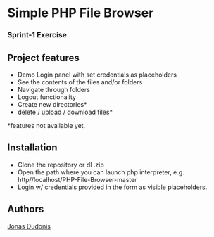 # Simple PHP File Browser

###  Sprint-1 Exercise

## Project features
- Demo Login panel with set credentials as placeholders
- See the contents of the files and/or folders
- Navigate through folders
- Logout functionality
- Create new directories*
- delete / upload / download files*

*features not available yet.

## Installation
- Clone the repository or dl .zip
- Open the path where you can launch php interpreter, e.g. http//localhost/PHP-File-Browser-master
- Login w/ credentials provided in the form as visible placeholders.

## Authors
[Jonas Dudonis](https://github.com/JonasDudonis)